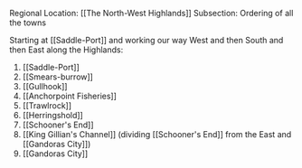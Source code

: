Regional Location: [[The North-West Highlands]]
Subsection: Ordering of all the towns

Starting at [[Saddle-Port]] and working our way West and then South and then East along the Highlands:
1. [[Saddle-Port]]
2. [[Smears-burrow]]
3. [[Gullhook]]
4. [[Anchorpoint Fisheries]]
5. [[Trawlrock]]
6. [[Herringshold]]
7. [[Schooner's End]]
8. [[King Gillian's Channel]] (dividing [[Schooner's End]] from the East and [[Gandoras City]])
9. [[Gandoras City]]

